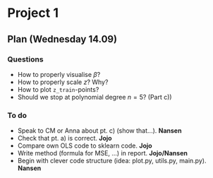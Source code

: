 # Project 1

## Plan (Wednesday 14.09)

### Questions
* How to properly visualise $\beta$?
* How to properly scale $z$? Why?
* How to plot `z_train`-points?
* Should we stop at polynomial degree $n=5$? (Part c))

### To do
* Speak to CM or Anna about pt. c) (show that...). **Nansen**
* Check that pt. a) is correct. **Jojo**
* Compare own OLS code to sklearn code. **Jojo**
* Write method (formula for MSE, ...) in report. **Jojo/Nansen**
* Begin with clever code structure (idea: plot.py, utils.py, main.py). **Nansen**